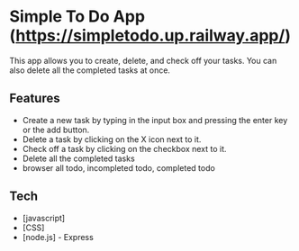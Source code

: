 # Simple To Do App (https://simpletodo.up.railway.app/)

This app allows you to create, delete, and check off your tasks. You can also delete all the completed tasks at once.

## Features

- Create a new task by typing in the input box and pressing the enter key or the add button.
- Delete a task by clicking on the X icon next to it.
- Check off a task by clicking on the checkbox next to it.
- Delete all the completed tasks
- browser all todo, incompleted todo, completed todo
## Tech
- [javascript]
- [CSS]
- [node.js] - Express
